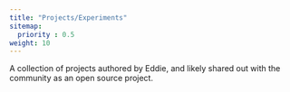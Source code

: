 ```yaml
---
title: "Projects/Experiments"
sitemap:
  priority : 0.5
weight: 10
---
```

<p>A collection of projects authored by Eddie, and likely shared out with the community as an open source project.</p>
